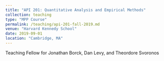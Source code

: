 ```yaml
---
title: "API 201: Quantitative Analysis and Empirical Methods"
collection: teaching
type: "MPP Course"
permalink: /teaching/api-201-fall-2019.md
venue: "Harvard Kennedy School"
date: 2019-09-01
location: "Cambridge, MA"
---
```


Teaching Fellow for Jonathan Borck, Dan Levy, and Theordore Svoronos